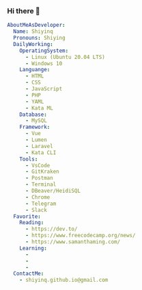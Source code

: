 ### Hi there 👋
```yaml
AboutMeAsDeveloper:
  Name: Shiyinq
  Pronouns: Shiying
  DailyWorking:
    OperatingSystem:
      - Linux (Ubuntu 20.04 LTS)
      - Windows 10
    Languange:
      - HTML
      - CSS
      - JavaScript
      - PHP
      - YAML
      - Kata ML
    Database:
      - MySQL
    Framework:
      - Vue
      - Lumen
      - Laravel
      - Kata CLI
    Tools:
      - VsCode
      - GitKraken
      - Postman
      - Terminal
      - DBeaver/HeidiSQL
      - Chrome
      - Telegram
      - Slack
  Favorite:
    Reading:
      - https://dev.to/
      - https://www.freecodecamp.org/news/
      - https://www.samanthaming.com/
    Learning:
      -
      -
      -
  ContactMe:
    - shiyinq.github.io@gmail.com
```

<!--
**Shiyinq/Shiyinq** is a ✨ _special_ ✨ repository because its `README.md` (this file) appears on your GitHub profile.

Here are some ideas to get you started:

- 🔭 I’m currently working on ...
- 🌱 I’m currently learning ...
- 👯 I’m looking to collaborate on ...
- 🤔 I’m looking for help with ...
- 💬 Ask me about ...
- 📫 How to reach me: ...
- 😄 Pronouns: ...
- ⚡ Fun fact: ...
-->
